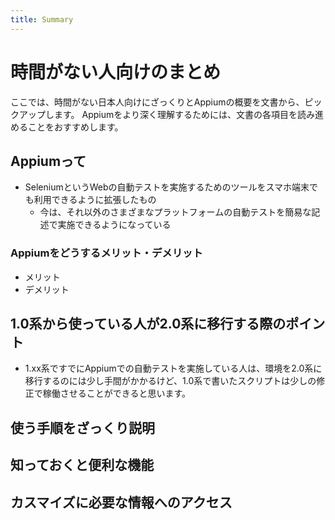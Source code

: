 ```yaml
---
title: Summary
---
```


# 時間がない人向けのまとめ

ここでは、時間がない日本人向けにざっくりとAppiumの概要を文書から、ピックアップします。
Appiumをより深く理解するためには、文書の各項目を読み進めることをおすすめします。

## Appiumって
- SeleniumというWebの自動テストを実施するためのツールをスマホ端末でも利用できるように拡張したもの
  - 今は、それ以外のさまざまなプラットフォームの自動テストを簡易な記述で実施できるようになっている

### Appiumをどうするメリット・デメリット
- メリット
- デメリット

## 1.0系から使っている人が2.0系に移行する際のポイント
- 1.xx系ですでにAppiumでの自動テストを実施している人は、環境を2.0系に移行するのには少し手間がかかるけど、1.0系で書いたスクリプトは少しの修正で稼働させることができると思います。

## 使う手順をざっくり説明

## 知っておくと便利な機能

## カスマイズに必要な情報へのアクセス
